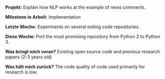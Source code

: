 **Projekt:** Explain how NLP works at the example of news comments.

**Milestone in Arbeit:** Implementation

**Letzte Woche:** Experiments on several exiting code repositories.

**Diese Woche:** Port the most promising repository from Python 2 to Python 3.

**Was bringt mich voran?** Existing open source code and previous research papers (2-3 years old)

**Was hält mich zurück?** The code quality of code used primarily for research is low.
